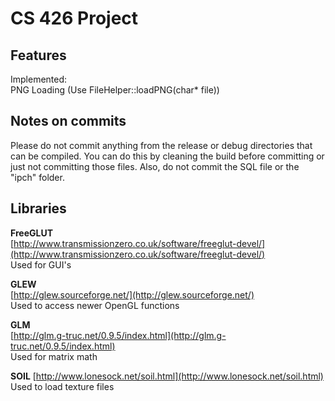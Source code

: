 CS 426 Project
==============

Features 
--------

Implemented:  
PNG Loading (Use FileHelper::loadPNG(char* file))

Notes on commits
----------------
Please do not commit anything from the release or debug directories that can be compiled. You can do this by cleaning the build before committing or just not committing those files. Also, do not commit the SQL file or the "ipch" folder.

Libraries
---------

**FreeGLUT**  
[http://www.transmissionzero.co.uk/software/freeglut-devel/](http://www.transmissionzero.co.uk/software/freeglut-devel/)  
Used for GUI's

**GLEW**   
[http://glew.sourceforge.net/](http://glew.sourceforge.net/)  
Used to access newer OpenGL functions
 
**GLM**  
[http://glm.g-truc.net/0.9.5/index.html](http://glm.g-truc.net/0.9.5/index.html)  
Used for matrix math

**SOIL**
[http://www.lonesock.net/soil.html](http://www.lonesock.net/soil.html)  
Used to load texture files 